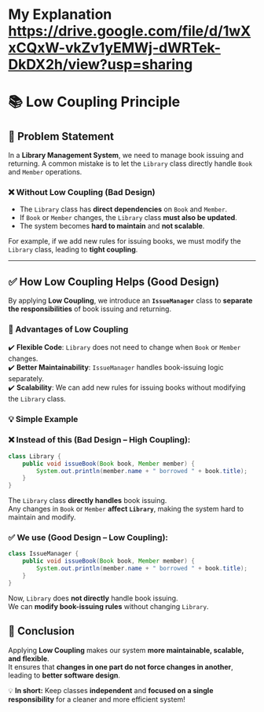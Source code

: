 # My Explanation https://drive.google.com/file/d/1wXxCQxW-vkZv1yEMWj-dWRTek-DkDX2h/view?usp=sharing
# 📚 Low Coupling Principle 

## 🛑 Problem Statement  

In a **Library Management System**, we need to manage book issuing and returning. A common mistake is to let the `Library` class directly handle `Book` and `Member` operations.  

### ❌ Without Low Coupling (Bad Design)  
- The `Library` class has **direct dependencies** on `Book` and `Member`.  
- If `Book` or `Member` changes, the `Library` class **must also be updated**.  
- The system becomes **hard to maintain** and **not scalable**.  

For example, if we add new rules for issuing books, we must modify the `Library` class, leading to **tight coupling**.  

---

## ✅ How Low Coupling Helps (Good Design)  

By applying **Low Coupling**, we introduce an **`IssueManager`** class to **separate the responsibilities** of book issuing and returning.  

### 🔹 Advantages of Low Coupling  
✔️ **Flexible Code**: `Library` does not need to change when `Book` or `Member` changes.  
✔️ **Better Maintainability**: `IssueManager` handles book-issuing logic separately.  
✔️ **Scalability**: We can add new rules for issuing books without modifying the `Library` class.  

### 💡 Simple Example  

### ❌ Instead of this **(Bad Design – High Coupling)**:  

```java
class Library {
    public void issueBook(Book book, Member member) {
        System.out.println(member.name + " borrowed " + book.title);
    }
}
```

The `Library` class **directly handles** book issuing.  
Any changes in `Book` or `Member` **affect `Library`**, making the system hard to maintain and modify.


### ✅ We use **(Good Design – Low Coupling)**: 

```java
class IssueManager {
    public void issueBook(Book book, Member member) {
        System.out.println(member.name + " borrowed " + book.title);
    }
}
```
Now, `Library` does **not directly** handle book issuing.  
We can **modify book-issuing rules** without changing `Library`.


## 🎯 Conclusion  

Applying **Low Coupling** makes our system **more maintainable, scalable, and flexible**.  
It ensures that **changes in one part do not force changes in another**, leading to **better software design**.  

💡 **In short:** Keep classes **independent** and **focused on a single responsibility** for a cleaner and more efficient system! 

